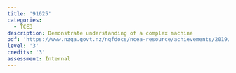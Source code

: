 ```yaml
---
title: '91625'
categories:
  - TCE3
description: Demonstrate understanding of a complex machine
pdf: 'https://www.nzqa.govt.nz/nqfdocs/ncea-resource/achievements/2019/as91625.pdf'
level: '3'
credits: '3'
assessment: Internal
---
```


